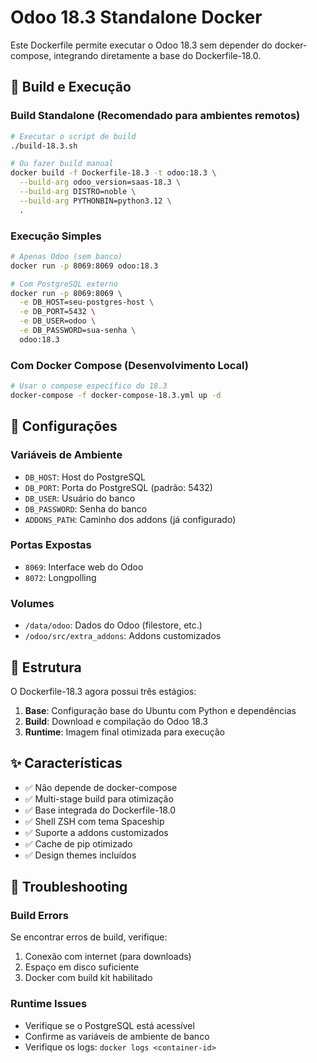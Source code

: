 # Odoo 18.3 Standalone Docker

Este Dockerfile permite executar o Odoo 18.3 sem depender do docker-compose, integrando diretamente a base do Dockerfile-18.0.

## 🚀 Build e Execução

### Build Standalone (Recomendado para ambientes remotos)

```bash
# Executar o script de build
./build-18.3.sh

# Ou fazer build manual
docker build -f Dockerfile-18.3 -t odoo:18.3 \
  --build-arg odoo_version=saas-18.3 \
  --build-arg DISTRO=noble \
  --build-arg PYTHONBIN=python3.12 \
  .
```

### Execução Simples

```bash
# Apenas Odoo (sem banco)
docker run -p 8069:8069 odoo:18.3

# Com PostgreSQL externo
docker run -p 8069:8069 \
  -e DB_HOST=seu-postgres-host \
  -e DB_PORT=5432 \
  -e DB_USER=odoo \
  -e DB_PASSWORD=sua-senha \
  odoo:18.3
```

### Com Docker Compose (Desenvolvimento Local)

```bash
# Usar o compose específico do 18.3
docker-compose -f docker-compose-18.3.yml up -d
```

## 🔧 Configurações

### Variáveis de Ambiente

- `DB_HOST`: Host do PostgreSQL
- `DB_PORT`: Porta do PostgreSQL (padrão: 5432)
- `DB_USER`: Usuário do banco
- `DB_PASSWORD`: Senha do banco
- `ADDONS_PATH`: Caminho dos addons (já configurado)

### Portas Expostas

- `8069`: Interface web do Odoo
- `8072`: Longpolling

### Volumes

- `/data/odoo`: Dados do Odoo (filestore, etc.)
- `/odoo/src/extra_addons`: Addons customizados

## 📂 Estrutura

O Dockerfile-18.3 agora possui três estágios:

1. **Base**: Configuração base do Ubuntu com Python e dependências
2. **Build**: Download e compilação do Odoo 18.3
3. **Runtime**: Imagem final otimizada para execução

## ✨ Características

- ✅ Não depende de docker-compose
- ✅ Multi-stage build para otimização
- ✅ Base integrada do Dockerfile-18.0
- ✅ Shell ZSH com tema Spaceship
- ✅ Suporte a addons customizados
- ✅ Cache de pip otimizado
- ✅ Design themes incluídos

## 🐛 Troubleshooting

### Build Errors

Se encontrar erros de build, verifique:
1. Conexão com internet (para downloads)
2. Espaço em disco suficiente
3. Docker com build kit habilitado

### Runtime Issues

- Verifique se o PostgreSQL está acessível
- Confirme as variáveis de ambiente de banco
- Verifique os logs: `docker logs <container-id>`
